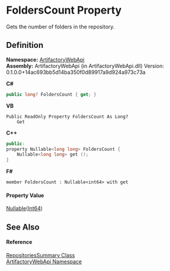 # FoldersCount Property


Gets the number of folders in the repository.



## Definition
**Namespace:** <a href="75b20af6-7197-02a5-e38f-f7b15eac4732">ArtifactoryWebApi</a>  
**Assembly:** ArtifactoryWebApi (in ArtifactoryWebApi.dll) Version: 0.1.0.0+14ac693bb5d14ba350f0d89917a9d924a973c73a

**C#**
``` C#
public long? FoldersCount { get; }
```
**VB**
``` VB
Public ReadOnly Property FoldersCount As Long?
	Get
```
**C++**
``` C++
public:
property Nullable<long long> FoldersCount {
	Nullable<long long> get ();
}
```
**F#**
``` F#
member FoldersCount : Nullable<int64> with get
```



#### Property Value
<a href="https://learn.microsoft.com/dotnet/api/system.nullable-1" target="_blank" rel="noopener noreferrer">Nullable</a>(<a href="https://learn.microsoft.com/dotnet/api/system.int64" target="_blank" rel="noopener noreferrer">Int64</a>)

## See Also


#### Reference
<a href="5c6421a6-d7dd-2819-932b-c15f3eadf9e1">RepositoriesSummary Class</a>  
<a href="75b20af6-7197-02a5-e38f-f7b15eac4732">ArtifactoryWebApi Namespace</a>  
